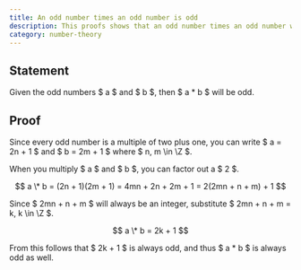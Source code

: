 ```yaml
---
title: An odd number times an odd number is odd
description: This proofs shows that an odd number times an odd number will always be odd.
category: number-theory
---
```


## Statement

Given the odd numbers $ a $ and $ b $, then $ a \* b $ will be odd.

## Proof

Since every odd number is a multiple of two plus one, you can write $ a = 2n + 1 $ and $ b = 2m + 1 $ where $ n, m \in \Z $.

When you multiply $ a $ and $ b $, you can factor out a $ 2 $.

$$ a \* b = (2n + 1)(2m + 1) = 4mn + 2n + 2m + 1 = 2(2mn + n + m) + 1 $$

Since $ 2mn + n + m $ will always be an integer, substitute $ 2mn + n + m = k, k \in \Z $.

$$ a \* b = 2k + 1 $$

From this follows that $ 2k + 1 $ is always odd, and thus $ a \* b $ is always odd as well.
